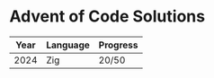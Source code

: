 # Advent of Code Solutions

| Year  | Language | Progress |
| ----- | -------- | -------- |
| 2024  | Zig      | 20/50     |
